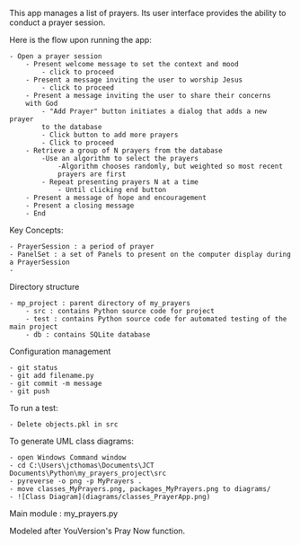 This app manages a list of prayers. Its user interface provides the ability 
to conduct a prayer session.


Here is the flow upon running the app: 

    - Open a prayer session
        - Present welcome message to set the context and mood
            - click to proceed
        - Present a message inviting the user to worship Jesus
            - click to proceed
        - Present a message inviting the user to share their concerns
        with God
            - "Add Prayer" button initiates a dialog that adds a new prayer
            to the database 
            - Click button to add more prayers
            - Click to proceed
        - Retrieve a group of N prayers from the database
            -Use an algorithm to select the prayers
                -Algorithm chooses randomly, but weighted so most recent
                prayers are first
            - Repeat presenting prayers N at a time
                - Until clicking end button
        - Present a message of hope and encouragement
        - Present a closing message
        - End

Key Concepts:

    - PrayerSession : a period of prayer
    - PanelSet : a set of Panels to present on the computer display during a PrayerSession
    - 

Directory structure

    - mp_project : parent directory of my_prayers
        - src : contains Python source code for project
        - test : contains Python source code for automated testing of the main project
        - db : contains SQLite database

Configuration management

    - git status 
    - git add filename.py
    - git commit -m message
    - git push

To run a test: 

    - Delete objects.pkl in src

To generate UML class diagrams: 

    - open Windows Command window
    - cd C:\Users\jcthomas\Documents\JCT Documents\Python\my_prayers_project\src
    - pyreverse -o png -p MyPrayers .
    - move classes_MyPrayers.png, packages_MyPrayers.png to diagrams/
    - ![Class Diagram](diagrams/classes_PrayerApp.png)


Main module : my_prayers.py

		
Modeled after YouVersion's Pray Now function.